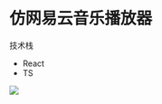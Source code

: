 # 仿网易云音乐播放器

技术栈

- React
- TS

![](http://qiniu1.lxfriday.xyz/feoffer/1674518866208_7f09048e-2440-4277-828f-5bd9e0243315.png)